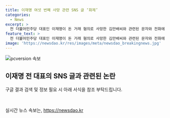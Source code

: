 ```yaml
---
title: 이재명 여섯 번째 사망 관련 SNS 글 ‘화제’
categories:
  - News
excerpt: >
  전 더불어민주당 대표인 이재명이 돈 거래 혐의로 사망한 김만배씨와 관련된 문자와 전화에 대한 고통을 호소하며 번호를 바꿔야 한다는 SNS 글을 올렸다. 해당 글은 뜨거운 반응을 얻었으며, 국민의힘 의원인 윤상현은 이 전 대표 주변에서의 의문사에 대해 특검을 요구하는 발언을 했다. 이에 대한 논란이 이어지고 있는 가운데, 검찰은 사망한 전직 언론인의 사망 경위를 조사 중이다. 윤 의원은 특검을 요구하며, 이 전 대표 주변에서 벌어지는 의문사에 대해 진상을 밝혀야 한다고 주장했다.
feature_text: >
  전 더불어민주당 대표인 이재명이 돈 거래 혐의로 사망한 김만배씨와 관련된 문자와 전화에 대한 고통을 호소하며 번호를 바꿔야 한다는 SNS 글을 올렸다. 해당 글은 뜨거운 반응을 얻었으며, 국민의힘 의원인 윤상현은 이 전 대표 주변에서의 의문사에 대해 특검을 요구하는 발언을 했다. 이에 대한 논란이 이어지고 있는 가운데, 검찰은 사망한 전직 언론인의 사망 경위를 조사 중이다. 윤 의원은 특검을 요구하며, 이 전 대표 주변에서 벌어지는 의문사에 대해 진상을 밝혀야 한다고 주장했다.
image: 'https://newsdao.kr/res/images/meta/newsdao_breakingnews.jpg'
---
```


<p><img src="https://newsdao.kr/res/images/meta/newsdao_breakingnews.jpg" alt="pcversion 속보" /></p>

<h2 data-ke-size="size26">이재명 전 대표의 SNS 글과 관련된 논란</h2>

<p>구글 결과 검색 및 정보 필요 시 아래 서식을 참조 부탁드립니다.</p>

<p data-ke-size="size16">&nbsp;</p>
실시간 뉴스 속보는, <a href="https://newsdao.kr" rel="dofollow">https://newsdao.kr</a>


